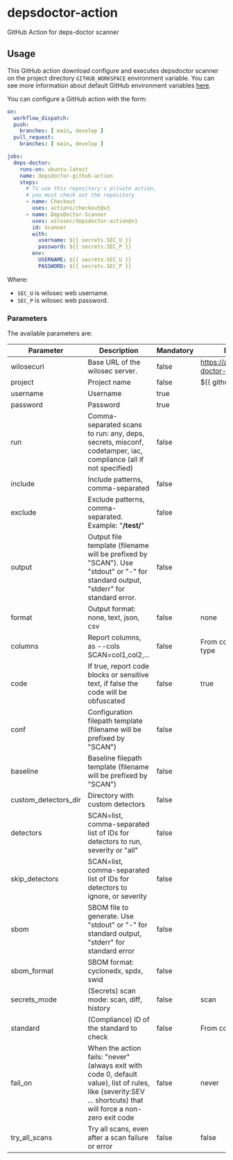 # depsdoctor-action
GitHub Action for deps-doctor scanner

## Usage

This GitHub action download configure and executes depsdoctor scanner on the project directory `GITHUB_WORKSPACE` environment variable. You can see more information about default GitHub environment variables [here](https://docs.github.com/en/actions/learn-github-actions/environment-variables#default-environment-variables).

You can configure a GitHub action with the form:
```yaml
on:
  workflow_dispatch:
  push:
    branches: [ main, develop ]
  pull_request:
    branches: [ main, develop ]

jobs:
  deps-doctor:
    runs-on: ubuntu-latest
    name: depsdoctor-github-action
    steps:
      # To use this repository's private action,
      # you must check out the repository
      - name: Checkout
        uses: actions/checkout@v3
      - name: DepsDoctor-Scanner
        uses: wilosec/depsdoctor-action@v1
        id: Scanner
        with:
          username: ${{ secrets.SEC_U }}
          password: ${{ secrets.SEC_P }}
        env:
          USERNAME: ${{ secrets.SEC_U }}
          PASSWORD: ${{ secrets.SEC_P }}
```

Where: 
- `SEC_U` is wilosec web username.
- `SEC_P` is wilosec web password.


### Parameters

The available parameters are:

| Parameter            | Description                                                                                                                                                    | Mandatory | Default value                             |
|----------------------|----------------------------------------------------------------------------------------------------------------------------------------------------------------|-----------|-------------------------------------------|
| wilosecurl           | Base URL of the wilosec server.                                                                                                                                | false     | https://api.nauik.com/deps-doctor-service |
| project              | Project name                                                                                                                                                   | false     | ${{ github.repository }}                  |
| username             | Username                                                                                                                                                       | true      |                                           |
| password             | Password                                                                                                                                                       | true      |                                           |
| run                  | Comma-separated scans to run: any, deps, secrets, misconf, codetamper, iac, compliance (all if not specified)                                                  | false     |                                           |
| include              | Include patterns, comma-separated                                                                                                                              | false     |                                           |
| exclude              | Exclude patterns, comma-separated. Example: "**/test/**"                                                                                                       | false     |                                           |
| output               | Output file template (filename will be prefixed by "SCAN"). Use "stdout" or "-" for standard output, "stderr" for standard error.                              | false     |                                           |
| format               | Output format: none, text, json, csv                                                                                                                           | false     | none                                      |
| columns              | Report columns, as --cols SCAN=col1,col2,...                                                                                                                   | false     | From config for each scan type            |
| code                 | If true, report code blocks or sensitive text, if false the code will be obfuscated                                                                            | false     | true                                      |
| conf                 | Configuration filepath template (filename will be prefixed by "SCAN")                                                                                          | false     |                                           |
| baseline             | Baseline filepath template (filename will be prefixed by "SCAN")                                                                                               | false     |                                           |
| custom_detectors_dir | Directory with custom detectors                                                                                                                                | false     |                                           |
| detectors            | SCAN=list, comma-separated list of IDs for detectors to run, severity or "all"                                                                                 | false     |                                           |
| skip_detectors       | SCAN=list, comma-separated list of IDs for detectors to ignore, or severity                                                                                    | false     |                                           |
| sbom                 | SBOM file to generate. Use "stdout" or "-" for standard output, "stderr" for standard error                                                                    | false     |                                           |
| sbom_format          | SBOM format: cyclonedx, spdx, swid                                                                                                                             | false     |                                           |
| secrets_mode         | (Secrets) scan mode: scan, diff, history                                                                                                                       | false     | scan                                      |
| standard             | (Compliance) ID of the standard to check                                                                                                                       | false     | From config file                          |
| fail_on              | When the action fails: "never" (always exit with code 0, default value), list of rules, like (severity:SEV ... shortcuts) that will force a non-zero exit code | false     | never                                     | 
| try_all_scans        | Try all scans, even after a scan failure or error                                                                                                              | false     | false                                     |

  